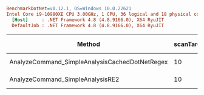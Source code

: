 ``` ini

BenchmarkDotNet=v0.12.1, OS=Windows 10.0.22621
Intel Core i9-10980XE CPU 3.00GHz, 1 CPU, 36 logical and 18 physical cores
  [Host]     : .NET Framework 4.8 (4.8.9166.0), X64 RyuJIT
  DefaultJob : .NET Framework 4.8 (4.8.9166.0), X64 RyuJIT


```
|                                         Method | scanTargetSizeInMegabytes |     Mean |   Error |  StdDev |      Gen 0 | Gen 1 | Gen 2 | Allocated |
|----------------------------------------------- |-------------------------- |---------:|--------:|--------:|-----------:|------:|------:|----------:|
| AnalyzeCommand_SimpleAnalysisCachedDotNetRegex |                        10 | 257.6 ms | 5.14 ms | 5.50 ms | 51000.0000 |     - |     - | 311.43 MB |
|               AnalyzeCommand_SimpleAnalysisRE2 |                        10 | 248.8 ms | 4.85 ms | 4.54 ms | 49000.0000 |     - |     - | 295.69 MB |
